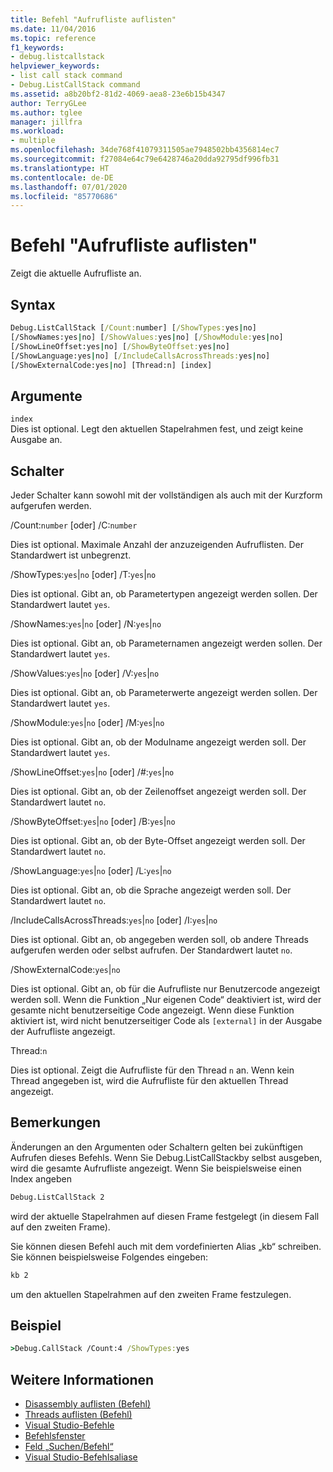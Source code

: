 ```yaml
---
title: Befehl "Aufrufliste auflisten"
ms.date: 11/04/2016
ms.topic: reference
f1_keywords:
- debug.listcallstack
helpviewer_keywords:
- list call stack command
- Debug.ListCallStack command
ms.assetid: a8b20bf2-81d2-4069-aea8-23e6b15b4347
author: TerryGLee
ms.author: tglee
manager: jillfra
ms.workload:
- multiple
ms.openlocfilehash: 34de768f41079311505ae7948502bb4356814ec7
ms.sourcegitcommit: f27084e64c79e6428746a20dda92795df996fb31
ms.translationtype: HT
ms.contentlocale: de-DE
ms.lasthandoff: 07/01/2020
ms.locfileid: "85770686"
---
```

# <a name="list-call-stack-command"></a>Befehl "Aufrufliste auflisten"
Zeigt die aktuelle Aufrufliste an.

## <a name="syntax"></a>Syntax

```cmd
Debug.ListCallStack [/Count:number] [/ShowTypes:yes|no]
[/ShowNames:yes|no] [/ShowValues:yes|no] [/ShowModule:yes|no]
[/ShowLineOffset:yes|no] [/ShowByteOffset:yes|no]
[/ShowLanguage:yes|no] [/IncludeCallsAcrossThreads:yes|no]
[/ShowExternalCode:yes|no] [Thread:n] [index]
```

## <a name="arguments"></a>Argumente

`index`\
Dies ist optional. Legt den aktuellen Stapelrahmen fest, und zeigt keine Ausgabe an.

## <a name="switches"></a>Schalter
Jeder Schalter kann sowohl mit der vollständigen als auch mit der Kurzform aufgerufen werden.

/Count:`number` [oder] /C:`number`

Dies ist optional. Maximale Anzahl der anzuzeigenden Aufruflisten. Der Standardwert ist unbegrenzt.

/ShowTypes:`yes`|`no` [oder] /T:`yes`|`no`

Dies ist optional. Gibt an, ob Parametertypen angezeigt werden sollen. Der Standardwert lautet `yes`.

/ShowNames:`yes`|`no` [oder] /N:`yes`|`no`

Dies ist optional. Gibt an, ob Parameternamen angezeigt werden sollen. Der Standardwert lautet `yes`.

/ShowValues:`yes`|`no` [oder] /V:`yes`|`no`

Dies ist optional. Gibt an, ob Parameterwerte angezeigt werden sollen. Der Standardwert lautet `yes`.

/ShowModule:`yes`|`no` [oder] /M:`yes`|`no`

Dies ist optional. Gibt an, ob der Modulname angezeigt werden soll. Der Standardwert lautet `yes`.

/ShowLineOffset:`yes`|`no` [oder] /#:`yes`|`no`

Dies ist optional. Gibt an, ob der Zeilenoffset angezeigt werden soll. Der Standardwert lautet `no`.

/ShowByteOffset:`yes`|`no` [oder] /B:`yes`|`no`

Dies ist optional. Gibt an, ob der Byte-Offset angezeigt werden soll. Der Standardwert lautet `no`.

/ShowLanguage:`yes`|`no` [oder] /L:`yes`|`no`

Dies ist optional. Gibt an, ob die Sprache angezeigt werden soll. Der Standardwert lautet `no`.

/IncludeCallsAcrossThreads:`yes`|`no` [oder] /I:`yes`|`no`

Dies ist optional. Gibt an, ob angegeben werden soll, ob andere Threads aufgerufen werden oder selbst aufrufen. Der Standardwert lautet `no`.

/ShowExternalCode:`yes`|`no`

Dies ist optional. Gibt an, ob für die Aufrufliste nur Benutzercode angezeigt werden soll. Wenn die Funktion „Nur eigenen Code“ deaktiviert ist, wird der gesamte nicht benutzerseitige Code angezeigt. Wenn diese Funktion aktiviert ist, wird nicht benutzerseitiger Code als `[external]` in der Ausgabe der Aufrufliste angezeigt.

Thread:`n`

Dies ist optional. Zeigt die Aufrufliste für den Thread `n` an. Wenn kein Thread angegeben ist, wird die Aufrufliste für den aktuellen Thread angezeigt.

## <a name="remarks"></a>Bemerkungen
Änderungen an den Argumenten oder Schaltern gelten bei zukünftigen Aufrufen dieses Befehls. Wenn Sie Debug.ListCallStackby selbst ausgeben, wird die gesamte Aufrufliste angezeigt. Wenn Sie beispielsweise einen Index angeben

```cmd
Debug.ListCallStack 2
```

wird der aktuelle Stapelrahmen auf diesen Frame festgelegt (in diesem Fall auf den zweiten Frame).

Sie können diesen Befehl auch mit dem vordefinierten Alias „kb“ schreiben. Sie können beispielsweise Folgendes eingeben:

```cmd
kb 2
```

um den aktuellen Stapelrahmen auf den zweiten Frame festzulegen.

## <a name="example"></a>Beispiel

```cmd
>Debug.CallStack /Count:4 /ShowTypes:yes
```

## <a name="see-also"></a>Weitere Informationen

- [Disassembly auflisten (Befehl)](../../ide/reference/list-disassembly-command.md)
- [Threads auflisten (Befehl)](../../ide/reference/list-threads-command.md)
- [Visual Studio-Befehle](../../ide/reference/visual-studio-commands.md)
- [Befehlsfenster](../../ide/reference/command-window.md)
- [Feld „Suchen/Befehl“](../../ide/find-command-box.md)
- [Visual Studio-Befehlsaliase](../../ide/reference/visual-studio-command-aliases.md)